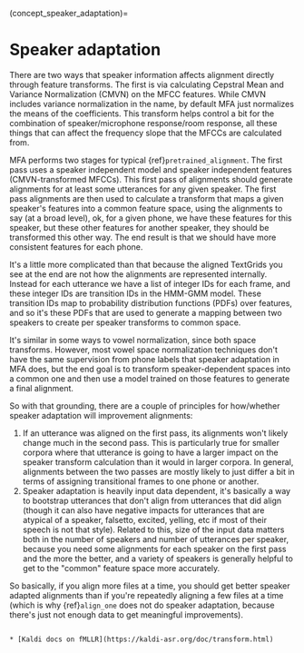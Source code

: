 

(concept_speaker_adaptation)=
# Speaker adaptation

There are two ways that speaker information affects alignment directly through feature transforms.  The first is via calculating Cepstral Mean and Variance Normalization (CMVN) on the MFCC features.  While CMVN includes variance normalization in the name, by default MFA just normalizes the means of the coefficients.  This transform helps control a bit for the combination of speaker/microphone response/room response, all these things that can affect the frequency slope that the MFCCs are calculated from.

MFA performs two stages for typical {ref}`pretrained_alignment`. The first pass uses a speaker independent model and speaker independent features (CMVN-transformed MFCCs).  This first pass of alignments should generate alignments for at least some utterances for any given speaker. The first pass alignments are then used to calculate a transform that maps a given speaker's features into a common feature space, using the alignments to say (at a broad level), ok, for a given phone, we have these features for this speaker, but these other features for another speaker, they should be transformed this other way.  The end result is that we should have more consistent features for each phone.

It's a little more complicated than that because the aligned TextGrids you see at the end are not how the alignments are represented internally.  Instead for each utterance we have a list of integer IDs for each frame, and these integer IDs are transition IDs in the HMM-GMM model. These transition IDs map to probability distribution functions (PDFs) over features, and so it's these PDFs that are used to generate a mapping between two speakers to create per speaker transforms to common space.

It's similar in some ways to vowel normalization, since both space transforms. However, most vowel space normalization techniques don't have the same supervision from phone labels that speaker adaptation in MFA does, but the end goal is to transform speaker-dependent spaces into a common one and then use a model trained on those features to generate a final alignment.

So with that grounding, there are a couple of principles for how/whether speaker adaptation will improvement alignments:

1. If an utterance was aligned on the first pass, its alignments won't likely change much in the second pass.  This is particularly true for smaller corpora where that utterance is going to have a larger impact on the speaker transform calculation than it would in larger corpora.  In general, alignments between the two passes are mostly likely to just differ a bit in terms of assigning transitional frames to one phone or another.
2. Speaker adaptation is heavily input data dependent, it's basically a way to bootstrap utterances that don't align from utterances that did align (though it can also have negative impacts for utterances that are atypical of a speaker, falsetto, excited, yelling, etc if most of their speech is not that style).  Related to this, size of the input data matters both in the number of speakers and number of utterances per speaker, because you need some alignments for each speaker on the first pass and the more the better, and a variety of speakers is generally helpful to get to the "common" feature space more accurately.

So basically, if you align more files at a time, you should get better speaker adapted alignments than if you're repeatedly aligning a few files at a time (which is why {ref}`align_one` does not do speaker adaptation, because there's just not enough data to get meaningful improvements).

```{seealso}

* [Kaldi docs on fMLLR](https://kaldi-asr.org/doc/transform.html)
```
